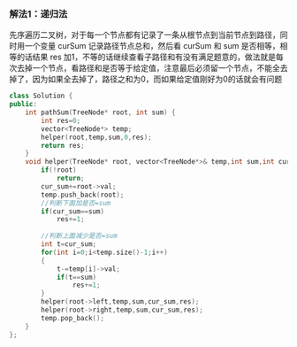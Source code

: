### 解法1：递归法

先序遍历二叉树，对于每一个节点都有记录了一条从根节点到当前节点到路径，同时用一个变量 curSum 记录路径节点总和，然后看 curSum 和 sum 是否相等，相等的话结果 res 加1，不等的话继续查看子路径和有没有满足题意的，做法就是每次去掉一个节点，看路径和是否等于给定值，注意最后必须留一个节点，不能全去掉了，因为如果全去掉了，路径之和为0，而如果给定值刚好为0的话就会有问题

```c++
class Solution {
public:
    int pathSum(TreeNode* root, int sum) {
        int res=0;
        vector<TreeNode*> temp;
        helper(root,temp,sum,0,res);
        return res;
    }
    void helper(TreeNode* root, vector<TreeNode*>& temp,int sum,int cur_sum,int& res){
        if(!root)
            return;
        cur_sum+=root->val;
        temp.push_back(root);
        //判断下面加是否=sum
        if(cur_sum==sum)
            res+=1;
        
        //判断上面减少是否=sum
        int t=cur_sum;
        for(int i=0;i<temp.size()-1;i++)
        {
            t-=temp[i]->val;
            if(t==sum)
                res+=1;
        }
        helper(root->left,temp,sum,cur_sum,res);
        helper(root->right,temp,sum,cur_sum,res);
        temp.pop_back();
    }
};
```

